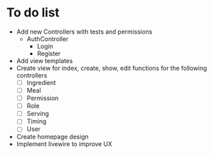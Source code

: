 # To do list

- Add new Controllers with tests and permissions
  - AuthController
    - Login
    - Register
- Add view templates
- Create view for index, create, show, edit functions for the following controllers
  - [ ] Ingredient
  - [ ] Meal
  - [ ] Permission
  - [ ] Role
  - [ ] Serving
  - [ ] Timing
  - [ ] User
- Create homepage design
- Implement livewire to improve UX
